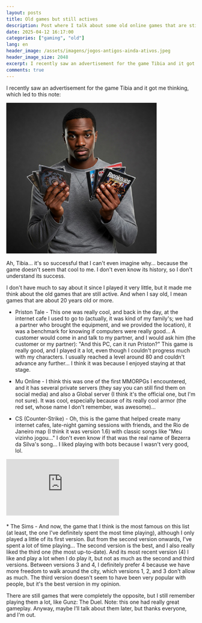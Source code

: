```yaml
---
layout: posts
title: Old games but still actives
description: Post where I talk about some old online games that are still active.
date: 2025-04-12 16:17:00
categories: ["gaming", "old"]
lang: en
header_image: /assets/imagens/jogos-antigos-ainda-ativos.jpeg
header_image_size: 2048
excerpt: I recently saw an advertisement for the game Tibia and it got me thinking, which led to this note...
comments: true
---
```


I recently saw an advertisement for the game Tibia and it got me thinking, which led to this note:

<img alt="Old games still actives" src="/assets/imagens/jogos-antigos-ainda-ativos.jpeg" width="400" height="400">

Ah, Tibia... it's so successful that I can't even imagine why... because the game doesn't seem that cool to me. I don't even know its history, so I don't understand its success.

I don't have much to say about it since I played it very little, but it made me think about the old games that are still active. And when I say old, I mean games that are about 20 years old or more.

* Priston Tale - This one was really cool, and back in the day, at the internet cafe I used to go to (actually, it was kind of my family's; we had a partner who brought the equipment, and we provided the location), it was a benchmark for knowing if computers were really good... A customer would come in and talk to my partner, and I would ask him (the customer or my partner): "And this PC, can it run Priston?" This game is really good, and I played it a lot, even though I couldn't progress much with my characters. I usually reached a level around 80 and couldn't advance any further... I think it was because I enjoyed staying at that stage.

* Mu Online - I think this was one of the first MMORPGs I encountered, and it has several private servers (they say you can still find them on social media) and also a Global server (I think it's the official one, but I'm not sure). It was cool, especially because of its really cool armor (the red set, whose name I don't remember, was awesome)...

* CS (Counter-Strike) - Oh, this is the game that helped create many internet cafes, late-night gaming sessions with friends, and the Rio de Janeiro map (I think it was version 1.6) with classic songs like "Meu vizinho jogou..." I don't even know if that was the real name of Bezerra da Silva's song... I liked playing with bots because I wasn't very good, lol.
<iframe src="https://www.youtube.com/embed/Lfkdny98UsE?si=YT1UudySO2x8n2_u" title="YouTube video player" frameborder="0" allow="accelerometer; autoplay; clipboard-write; encrypted-media; gyroscope; picture-in-picture; web-share" referrerpolicy="strict-origin-when-cross-origin" allowfullscreen></iframe>
<br><br>
* The Sims - And now, the game that I think is the most famous on this list (at least, the one I've definitely spent the most time playing), although I only played a little of its first version. But from the second version onwards, I've spent a lot of time playing... The second version is the best, and I also really liked the third one (the most up-to-date). And its most recent version (4) I like and play a lot when I do play it, but not as much as the second and third versions. Between versions 3 and 4, I definitely prefer 4 because we have more freedom to walk around the city, which versions 1, 2, and 3 don't allow as much. The third version doesn't seem to have been very popular with people, but it's the best version in my opinion.  

There are still games that were completely the opposite, but I still remember playing them a lot, like Gunz: The Duel. Note: this one had really great gameplay. Anyway, maybe I’ll talk about them later, but thanks everyone, and I'm out.